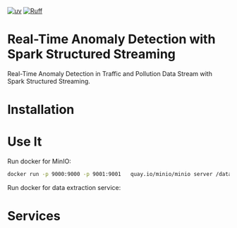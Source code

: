 [![uv](https://img.shields.io/endpoint?url=https://raw.githubusercontent.com/astral-sh/uv/main/assets/badge/v0.json)](https://github.com/astral-sh/uv)
[![Ruff](https://img.shields.io/endpoint?url=https://raw.githubusercontent.com/astral-sh/ruff/main/assets/badge/v2.json)](https://github.com/astral-sh/ruff)

# Real-Time Anomaly Detection with Spark Structured Streaming
Real-Time Anomaly Detection in Traffic and Pollution Data Stream with Spark Structured Streaming.


# Installation

# Use It

Run docker for MinIO:

````sh
docker run -p 9000:9000 -p 9001:9001   quay.io/minio/minio server /data --console-address ":9001"
````

Run docker for data extraction service:



# Services